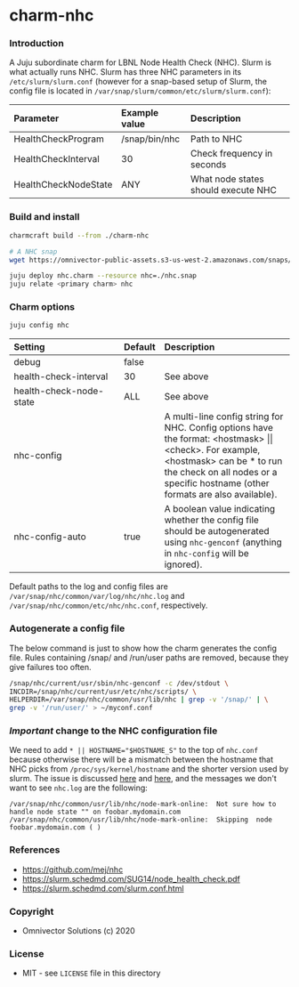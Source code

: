 # charm-nhc

### Introduction
A Juju subordinate charm for LBNL Node Health Check (NHC). Slurm is what actually runs NHC. Slurm has three NHC parameters in its `/etc/slurm/slurm.conf` (however for a snap-based setup of Slurm, the config file is located in `/var/snap/slurm/common/etc/slurm/slurm.conf`):

| Parameter            | Example value | Description                         |
|:---------------------|:--------------|:------------------------------------|
| HealthCheckProgram   | /snap/bin/nhc | Path to NHC                         |
| HealthCheckInterval  | 30            | Check frequency in seconds          |
| HealthCheckNodeState | ANY           | What node states should execute NHC |

### Build and install
```bash
charmcraft build --from ./charm-nhc

# A NHC snap
wget https://omnivector-public-assets.s3-us-west-2.amazonaws.com/snaps/nhc/edge/nhc_1.4.2-omni_amd64.snap -O nhc.snap

juju deploy nhc.charm --resource nhc=./nhc.snap
juju relate <primary charm> nhc
```

### Charm options
```bash
juju config nhc
```

| Setting&nbsp;&nbsp;&nbsp;&nbsp;&nbsp;&nbsp;&nbsp;&nbsp;&nbsp;&nbsp;&nbsp;&nbsp;&nbsp;&nbsp;&nbsp;&nbsp;&nbsp;&nbsp;&nbsp;&nbsp;&nbsp;&nbsp;&nbsp;&nbsp;&nbsp;&nbsp;&nbsp;&nbsp;&nbsp; | Default | Description                                                                                                                                                                                                                                            |
|:--------------------------------------------------------------------------------------------------------------------------------------------------------------------------------------|:--------|:-------------------------------------------------------------------------------------------------------------------------------------------------------------------------------------------------------------------------------------------------------|
| debug                                                                                                                                                                                 | false   |                                                                                                                                                                                                                                                        |
| health-check-interval                                                                                                                                                                 | 30      | See above                                                                                                                                                                                                                                              |
| health-check-node-state                                                                                                                                                               | ALL     | See above                                                                                                                                                                                                                                              |
| nhc-config                                                                                                                                                                            |         | A multi-line config string for NHC. Config options have the format: &#60;hostmask&#62; &#124;&#124; &#60;check&#62;. For example, &#60;hostmask&#62; can be * to run the check on all nodes or a specific hostname (other formats are also available). |
| nhc-config-auto                                                                                                                                                                       | true    | A boolean value indicating whether the config file should be autogenerated using `nhc-genconf` (anything in `nhc-config` will be ignored).                                                                                                             |

Default paths to the log and config files are `/var/snap/nhc/common/var/log/nhc/nhc.log` and `/var/snap/nhc/common/etc/nhc/nhc.conf`, respectively.

### Autogenerate a config file
The below command is just to show how the charm generates the config file. Rules containing /snap/ and /run/user paths are removed, because they give failures too often.
```bash
/snap/nhc/current/usr/sbin/nhc-genconf -c /dev/stdout \
INCDIR=/snap/nhc/current/usr/etc/nhc/scripts/ \
HELPERDIR=/var/snap/nhc/common/usr/lib/nhc | grep -v '/snap/' | \
grep -v '/run/user/' > ~/myconf.conf
```

### _Important_ change to the NHC configuration file
We need to add `* || HOSTNAME="$HOSTNAME_S"` to the top of `nhc.conf` because otherwise there will be a mismatch between the hostname that NHC picks from `/proc/sys/kernel/hostname` and the shorter version used by slurm. The issue is discussed [here](https://github.com/mej/nhc/issues/19) and [here](https://github.com/mej/nhc/issues/19), and the messages we don't want to see `nhc.log` are the following:

```
/var/snap/nhc/common/usr/lib/nhc/node-mark-online:  Not sure how to handle node state "" on foobar.mydomain.com
/var/snap/nhc/common/usr/lib/nhc/node-mark-online:  Skipping  node foobar.mydomain.com ( )
```

### References
- https://github.com/mej/nhc
- https://slurm.schedmd.com/SUG14/node_health_check.pdf
- https://slurm.schedmd.com/slurm.conf.html

### Copyright
* Omnivector Solutions (c) 2020

### License
* MIT - see `LICENSE` file in this directory
